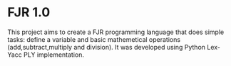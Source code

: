 # FJR 1.0

This project aims to create a FJR programming language that does simple tasks: define a variable and basic mathemetical operations (add,subtract,multiply and division). It was developed using Python Lex-Yacc PLY implementation.
